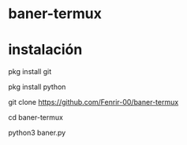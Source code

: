 # baner-termux

# instalación
pkg install git

pkg install python

git clone https://github.com/Fenrir-00/baner-termux

cd baner-termux

python3 baner.py
